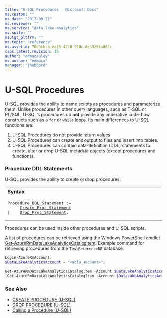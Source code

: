 ```yaml
---
title: "U-SQL Procedures | Microsoft Docs"
ms.custom: ""
ms.date: "2017-08-21"
ms.reviewer: ""
ms.service: "data-lake-analytics"
ms.suite: ""
ms.tgt_pltfrm: ""
ms.topic: "reference"
ms.assetid: 70d3cbcb-ea15-42f0-910c-de3929fa863c
caps.latest.revision: 16
author: "edmacauley"
ms.author: "edmaca"
manager: "jhubbard"
---
```

# U-SQL Procedures
U-SQL provides the ability to name scripts as procedures and parameterize them. Unlike procedures in other query languages, such as T-SQL or PL/SQL, U-SQL’s procedures do **not** provide any imperative code-flow constructs such as a `for` or `while` loops. Its main differences to U-SQL functions are:    
1.  U-SQL Procedures do not provide return values    
2.  U-SQL Procedures can create and output to files and insert into tables.  
3.  U-SQL Procedures can contain data-definition (DDL) statements to create, alter or drop U-SQL metadata objects (except procedures and functions).
  
  
### Procedure DDL Statements    
U-SQL provides the ability to create or drop procedures:  
  
<table><th align="left">Syntax</th><tr><td><pre>
Procedure_DDL_Statement :=                                                                               
     <a href="create-procedure-u-sql.md">Create_Proc_Statement</a>
|    <a href="drop-procedure-u-sql.md">Drop_Proc_Statement</a>.
</pre></td></tr></table>

Procedures can be used inside other procedures and U-SQL scripts.  

A list of procedures can be retrieved using the Windows PowerShell cmdlet [Get-AzureRmDataLakeAnalyticsCatalogItem](https://docs.microsoft.com/powershell/resourcemanager/azurerm.datalakeanalytics/v2.7.0/get-azurermdatalakeanalyticscatalogitem).  Example command for retrieving procedures from the `TestReferenceDB` database.
```powershell
Login-AzureRmAccount;
$DataLakeAnalyticsAccount = "<adla_account>";

Get-AzureRmDataLakeAnalyticsCatalogItem -Account $DataLakeAnalyticsAccount -Path "TestReferenceDB.dbo" -ItemType "Procedure";
(Get-AzureRmDataLakeAnalyticsCatalogItem -Account $DataLakeAnalyticsAccount -Path "TestReferenceDB.dbo" -ItemType "Procedure").Name;
```
  
### See Also
* [CREATE PROCEDURE (U-SQL)](create-procedure-u-sql.md)  
* [DROP PROCEDURE (U-SQL)](drop-procedure-u-sql.md)  
* [Calling a Procedure (U-SQL)](calling-a-procedure-u-sql.md)  
 
